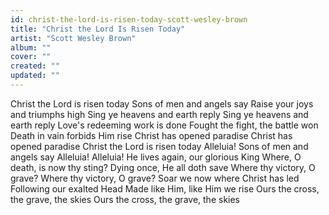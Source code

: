 ```yaml
---
id: christ-the-lord-is-risen-today-scott-wesley-brown
title: "Christ the Lord Is Risen Today"
artist: "Scott Wesley Brown"
album: ""
cover: ""
created: ""
updated: ""
---
```


Christ the Lord is risen today
Sons of men and angels say
Raise your joys and triumphs high
Sing ye heavens and earth reply
Sing ye heavens and earth reply
Love's redeeming work is done
Fought the fight, the battle won
Death in vain forbids Him rise
Christ has opened paradise
Christ has opened paradise
Christ the Lord is risen today
Alleluia!
Sons of men and angels say
Alleluia! Alleluia!
He lives again, our glorious King
Where, O death, is now thy sting?
Dying once, He all doth save
Where thy victory, O grave?
Where thy victory, O grave?
Soar we now where Christ has led
Following our exalted Head
Made like Him, like Him we rise
Ours the cross, the grave, the skies
Ours the cross, the grave, the skies